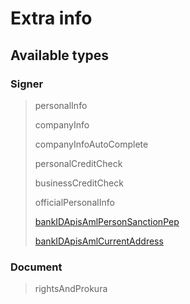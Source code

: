 # Extra info

## Available types

### Signer

> personalInfo
>
> companyInfo
>
> companyInfoAutoComplete
>
> personalCreditCheck
>
> businessCreditCheck
>
> officialPersonalInfo
>
> [bankIDApisAmlPersonSanctionPep](/api-endpoints/sign/advanced/extra-info/b2c-identify-and-screening.md)
>
> [bankIDApisAmlCurrentAddress](/api-endpoints/sign/advanced/extra-info/bankid-apis-aml-current-address.md)

### Document

> rightsAndProkura



